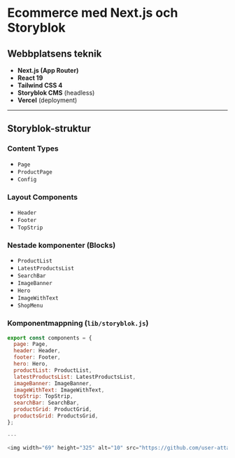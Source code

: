 # Ecommerce med Next.js och Storyblok

## Webbplatsens teknik

- **Next.js (App Router)**
- **React 19**
- **Tailwind CSS 4**
- **Storyblok CMS** (headless)
- **Vercel** (deployment)

---

## Storyblok-struktur

### Content Types
- `Page`
- `ProductPage`
- `Config`

### Layout Components
- `Header`
- `Footer`
- `TopStrip`

### Nestade komponenter (Blocks)
- `ProductList`
- `LatestProductsList`
- `SearchBar`
- `ImageBanner`
- `Hero`
- `ImageWithText`
- `ShopMenu`

### Komponentmappning (`lib/storyblok.js`)
```js
export const components = {
  page: Page,
  header: Header,
  footer: Footer,
  hero: Hero,
  productList: ProductList,
  latestProductsList: LatestProductsList,
  imageBanner: ImageBanner,
  imageWithText: ImageWithText,
  topStrip: TopStrip,
  searchBar: SearchBar,
  productGrid: ProductGrid,
  productsGrid: ProductsGrid,
};

---

<img width="69" height="325" alt="10" src="https://github.com/user-attachments/assets/b06ddadc-58b8-495d-9c12-b1cf81398494" />




